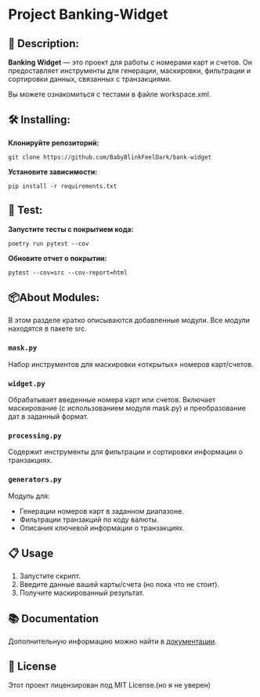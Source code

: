 # **Project Banking-Widget**

## 📖 Description:
**Banking Widget** — это проект для работы с номерами карт и счетов.
Он предоставляет инструменты для генерации, маскировки, фильтрации и сортировки данных, связанных с транзакциями.

Вы можете ознакомиться с тестами в файле workspace.xml.

## 🛠 Installing:
**Клонируйте репозиторий:**

```
git clone https://github.com/BabyBlinkFeelDark/bank-widget
```

**Установите зависимости:**

```
pip install -r requirements.txt
```

## 🧪 Test:
**Запустите тесты с покрытием кода:**

```
poetry run pytest --cov
```

**Обновите отчет о покрытии:**

```
pytest --cov=src --cov-report=html
```

## 📦About Modules:
В этом разделе кратко описываются добавленные модули. Все модули находятся в пакете src.

### `mask.py`
Набор инструментов для маскировки «открытых» номеров карт/счетов.

### `widget.py`
Обрабатывает введенные номера карт или счетов.
Включает маскирование (с использованием модуля mask.py) и преобразование дат в заданный формат.

### `processing.py`
Содержит инструменты для фильтрации и сортировки информации о транзакциях.

### `generators.py`
Модуль для:

- Генерации номеров карт в заданном диапазоне.
- Фильтрации транзакций по коду валюты.
- Описания ключевой информации о транзакциях.
  
## 📋 Usage
1. Запустите скрипт.
2. Введите данные вашей карты/счета (но пока что не стоит).
3. Получите маскированный результат.
   
## 📚 Documentation
Дополнительную информацию можно найти в [документации](docs/README.md).

## 📝 License
Этот проект лицензирован под MIT License.(но я не уверен)
